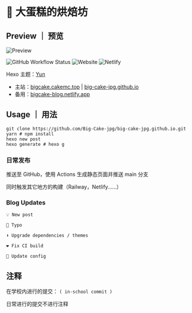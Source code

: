 # 🍰 大蛋糕的烘焙坊

## Preview ｜ 预览

![Preview](https://cdn.cakeskin.tk/images/preview.png)

![GitHub Workflow Status](https://img.shields.io/github/workflow/status/Big-Cake-jpg/big-cake-jpg.github.io/GitHub%20Pages?label=GitHub%20Pages%20Build&logo=GitHub&style=flat-square) ![Website](https://img.shields.io/website?down_color=red&down_message=Offline&label=BigCake%27s%20Blog&style=flat-square&up_color=success&up_message=Online&url=https%3A%2F%2Fbigcake.cakemc.top) ![Netlify](https://img.shields.io/netlify/1688f720-9e59-44df-a481-8cb2d4141f94?label=Netlify%20Build&logo=netlify&style=flat-square)

Hexo 主题：[Yun](https://github.com/YunYouJun/hexo-theme-yun)

- 主站：[bigcake.cakemc.top](https://bigcake.cakemc.top) | [big-cake-jpg.github.io](https://big-cake-jpg.github.io)
- 备用：[bigcake-blog.netlify.app](https://bigcake-blog.netlify.app)

## Usage ｜ 用法

```
git clone https://github.com/Big-Cake-jpg/big-cake-jpg.github.io.git
yarn # npm install
hexo new post
hexo generate # hexo g
```

### 日常发布

推送至 GitHub，使用 Actions 生成静态页面并推送 main 分支

同时触发其它地方的构建（Railway，Netlify……）

### Blog Updates

`💡 New post`

`🐛 Typo`

`⬆️ Upgrade dependencies / themes`

`❤️ Fix CI build`

`📃 Update config`

## 注释

在学校内进行的提交： `( in-school commit )`

日常进行的提交不进行注释